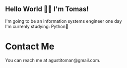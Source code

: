 ## Hello World 👋🏼 I'm Tomas!
I'm going to be an information systems engineer one day
</br>
I'm currenly studying: Python🐍

<h1>Contact Me</h1>
You can reach me at agustitoman@gmail.com.
